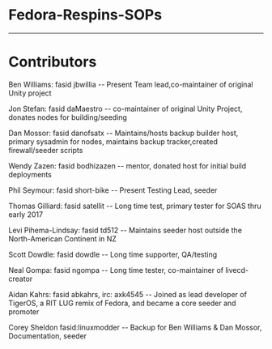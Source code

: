 # Fedora-Respins-SOPs
-----------

# Contributors

Ben Williams: fasid jbwillia -- Present Team lead,co-maintainer of original Unity project

Jon Stefan: fasid daMaestro -- co-maintainer of original Unity Project, donates nodes for building/seeding

Dan Mossor: fasid danofsatx -- Maintains/hosts backup builder host, primary sysadmin for nodes, maintains backup tracker,created firewall/seeder scripts

Wendy Zazen: fasid bodhizazen -- mentor, donated host for initial build deployments

Phil Seymour: fasid short-bike -- Present Testing Lead, seeder

Thomas Gilliard: fasid satellit -- Long time test, primary tester for SOAS thru early 2017

Levi Pihema-Lindsay: fasid td512 -- Maintains seeder host outside the North-American Continent in NZ

Scott Dowdle: fasid dowdle -- Long time supporter, QA/testing

Neal Gompa: fasid ngompa  -- Long time tester, co-maintainer of livecd-creator

Aidan Kahrs: fasid abkahrs, irc: axk4545  -- Joined as lead developer of TigerOS, a RIT LUG remix of Fedora, and became a core seeder and promoter

Corey Sheldon fasid:linuxmodder -- Backup for Ben Williams & Dan Mossor, Documentation, seeder
